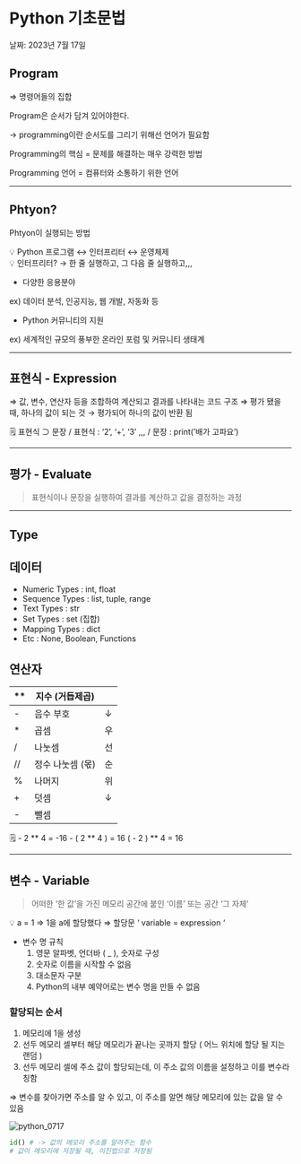 # Python 기초문법

날짜: 2023년 7월 17일

## Program
⇒ 명령어들의 집합

Program은 순서가 담겨 있어야한다.

→ programming이란 순서도를 그리기 위해선 언어가 필요함

Programming의 핵심 = 문제를 해결하는 매우 강력한 방법

Programming 언어 = 컴퓨터와 소통하기 위한 언어

---

## Phtyon?

Phtyon이 실행되는 방법

<aside>
💡 Python 프로그램   ↔   인터프리터   ↔   운영체제

</aside>


<aside>
💡 인터프리터?
→ 한 줄 실행하고, 그 다음 줄 실행하고,,,

</aside>

- 다양한 응용분야
  
ex) 데이터 분석, 인공지능, 웹 개발, 자동화 등
- Python 커뮤니티의 지원
  
ex) 세계적인 규모의 풍부한 온라인 포럼 및 커뮤니티 생태계

---

## 표현식 - Expression

⇒ 값, 변수, 연산자 등을 조합하여 계산되고 결과를 나타내는 코드 구조
⇒ 평가 됐을 때, 하나의 값이 되는 것 → 평가되어 하나의 값이 반환 됨

<aside>
🗒️ 표현식 ⊃ 문장 / 표현식 : ‘2’, ‘+’, ‘3’ ,,,  / 문장 : print(’배가 고파요’)

</aside>

---

## 평가 - Evaluate

> 표현식이나 문장을 실행하여 결과를 계산하고 값을 결정하는 과정
> 

---

## Type

## 데이터

- Numeric Types : int, float
- Sequence Types : list, tuple, range
- Text Types : str
- Set Types : set (집합)
- Mapping Types : dict
- Etc : None, Boolean, Functions

## 연산자

| ** | 지수 (거듭제곱) |  |
| --- | --- | --- |
| - | 음수 부호 | ↓ |
| * | 곱셈 | 우 |
| / | 나눗셈 | 선 |
| // | 정수 나눗셈 (몫) | 순 |
| % | 나머지 | 위 |
| + | 덧셈 | ↓ |
| - | 뺄셈 |  |

<aside>
🗒️ - 2 ** 4 = -16
- ( 2 ** 4 ) = 16
( - 2 ) ** 4 = 16

</aside>

---

## 변수 - Variable

> 어떠한 ‘한 값’을 가진 메모리 공간에 붙인 ‘이름’ 또는 공간 ‘그 자체’
> 

<aside>
💡 a = 1 ⇒ 1을 a에 할당했다 ⇒ 할당문 ‘ variable = expression ‘

</aside>

- 변수 명 규칙
    1. 영문 알파벳, 언더바 ( _ ), 숫자로 구성
    2. 숫자로 이름을 시작할 수 없음
    3. 대소문자 구분
    4. Python의 내부 예약어로는 변수 명을 만들 수 없음

### 할당되는 순서

1. 메모리에 1을 생성
2. 선두 메모리 셀부터 해당 메모리가 끝나는 곳까지 할당 ( 어느 위치에 할당 될 지는 랜덤 )
3. 선두 메모리 셀에 주소 값이 할당되는데, 이 주소 값의 이름을 설정하고 이를 변수라 칭함

⇒ 변수를 찾아가면 주소를 알 수 있고, 이 주소를 알면 해당 메모리에 있는 값을 알 수 있음

![python_0717](https://github.com/hluuy/TIL/assets/103430344/59e80431-7fa2-428e-8d37-bf39848ca9fc)

```python
id() # -> 값의 메모리 주소를 알려주는 함수
# 값이 메모리에 저장될 때, 이진법으로 저장됨
```
